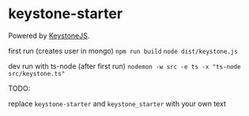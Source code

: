 keystone-starter
=====================

Powered by [KeystoneJS](http://keystonejs.com).

first run (creates user in mongo)
`npm run build`
`node dist/keystone.js`


dev run with ts-node (after first run)
`nodemon -w src -e ts -x "ts-node src/keystone.ts"`


TODO:

replace `keystone-starter` and `keystone_starter` with your own text